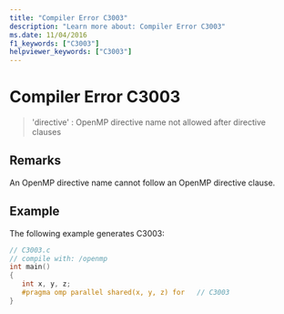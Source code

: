 ```yaml
---
title: "Compiler Error C3003"
description: "Learn more about: Compiler Error C3003"
ms.date: 11/04/2016
f1_keywords: ["C3003"]
helpviewer_keywords: ["C3003"]
---
```

# Compiler Error C3003

> 'directive' : OpenMP directive name not allowed after directive clauses

## Remarks

An OpenMP directive name cannot follow an OpenMP directive clause.

## Example

The following example generates C3003:

```c
// C3003.c
// compile with: /openmp
int main()
{
   int x, y, z;
   #pragma omp parallel shared(x, y, z) for   // C3003
}
```
